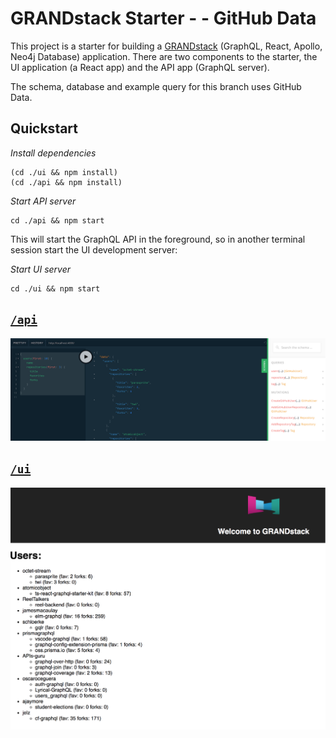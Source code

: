 # GRANDstack Starter -  - GitHub Data

This project is a starter for building a [GRANDstack](https://grandstack.io) (GraphQL, React, Apollo, Neo4j Database) application. There are two components to the starter, the UI application (a React app) and the API app (GraphQL server).

The schema, database and example query for this branch uses GitHub Data.

## Quickstart

*Install dependencies*

```
(cd ./ui && npm install)
(cd ./api && npm install)
```

*Start API server*
```
cd ./api && npm start
```

This will start the GraphQL API in the foreground, so in another terminal session start the UI development server:

*Start UI server*
```
cd ./ui && npm start
```

## [`/api`](./api)
![](api/img/graphql-playground.png)

## [`/ui`](./ui)
![](ui/img/default-app.png)